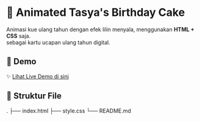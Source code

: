 # 🎂 Animated Tasya's Birthday Cake

Animasi kue ulang tahun dengan efek lilin menyala, menggunakan **HTML + CSS** saja.  
sebagai kartu ucapan ulang tahun digital.

## 📸 Demo
✨ [Lihat Live Demo di sini](https://username.github.io/birthday-cake)  

## 📁 Struktur File
.
├── index.html
├── style.css
└── README.md
